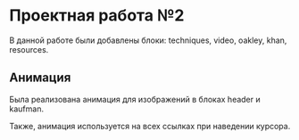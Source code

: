 # Проектная работа №2

В данной работе были добавлены блоки:
techniques, video, oakley, khan, resources.

## Анимация

Была реализована анимация для изображений в блоках header и kaufman.

Также, анимация используется на всех ссылках при наведении курсора.